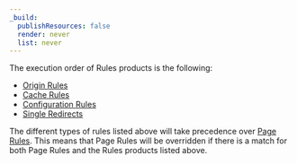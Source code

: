 ```yaml
---
_build:
  publishResources: false
  render: never
  list: never
---
```


The execution order of Rules products is the following:

* [Origin Rules](/rules/origin-rules/)
* [Cache Rules](/cache/about/cache-rules/)
* [Configuration Rules](/rules/configuration-rules/)
* [Single Redirects](/rules/url-forwarding/single-redirects/)

The different types of rules listed above will take precedence over [Page Rules](https://support.cloudflare.com/hc/articles/218411427). This means that Page Rules will be overridden if there is a match for both Page Rules and the Rules products listed above.